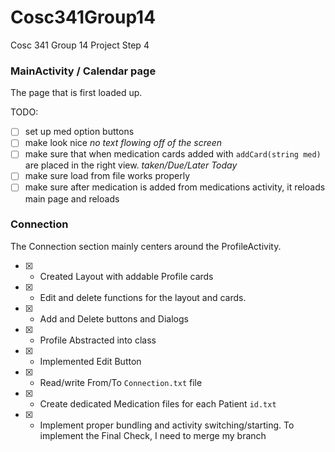 # Cosc341Group14
Cosc 341 Group 14 Project Step 4

### MainActivity / Calendar page
The page that is first loaded up.

TODO:
- [ ] set up med option buttons
- [ ] make look nice *no text flowing off of the screen*
- [ ] make sure that when medication cards added with `addCard(string med)` are placed in the right view. *taken/Due/Later Today*
- [ ] make sure load from file works properly
- [ ] make sure after medication is added from medications activity, it reloads main page and reloads

### Connection
The Connection section mainly centers around the ProfileActivity.

- [X] - Created Layout with addable Profile cards
- [X] - Edit and delete functions for the layout and cards.
- [X] - Add and Delete buttons and Dialogs
- [X] - Profile Abstracted into class
- [X] - Implemented Edit Button
- [X] - Read/write From/To `Connection.txt` file
- [X] - Create dedicated Medication files for each Patient `id.txt`
- [X] - Implement proper bundling and activity switching/starting.
To implement the Final Check, I need to merge my branch

